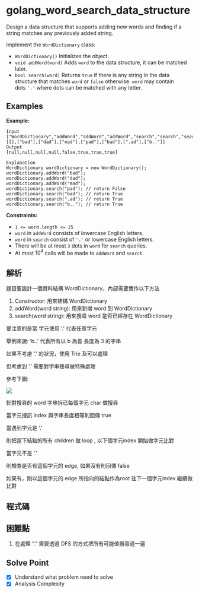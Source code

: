 # golang_word_search_data_structure

Design a data structure that supports adding new words and finding if a string matches any previously added string.

Implement the `WordDictionary` class:

- `WordDictionary()` Initializes the object.
- `void addWord(word)` Adds `word` to the data structure, it can be matched later.
- `bool search(word)` Returns `true` if there is any string in the data structure that matches `word` or `false` otherwise. `word` may contain dots `'.'` where dots can be matched with any letter.

## Examples

**Example:**

```
Input
["WordDictionary","addWord","addWord","addWord","search","search","search","search"]
[[],["bad"],["dad"],["mad"],["pad"],["bad"],[".ad"],["b.."]]
Output
[null,null,null,null,false,true,true,true]

Explanation
WordDictionary wordDictionary = new WordDictionary();
wordDictionary.addWord("bad");
wordDictionary.addWord("dad");
wordDictionary.addWord("mad");
wordDictionary.search("pad"); // return False
wordDictionary.search("bad"); // return True
wordDictionary.search(".ad"); // return True
wordDictionary.search("b.."); // return True

```

**Constraints:**

- `1 <= word.length <= 25`
- `word` in `addWord` consists of lowercase English letters.
- `word` in `search` consist of `'.'` or lowercase English letters.
- There will be at most `3` dots in `word` for `search` queries.
- At most $`10^4`$ calls will be made to `addWord` and `search`.

## 解析

題目要設計一個資料結構 WordDictionary，內部需要實作以下方法

1. Constructor: 用來建構 WordDictionary
2. addWord(word string): 用來新增 word 到 WordDictionary
3. search(word string): 用來搜尋 word 是否已經存在 WordDictionary

要注意的是當 字元使用 ‘.’ 代表任意字元

舉例來說: ‘b..’ 代表所有以 b 為首 長度為 3 的字串

如果不考慮 ‘.’ 的狀況，使用 Trie 及可以處理

但考慮到 ‘.’ 需要對字串搜尋做特殊處理

參考下圖:

![](https://i.imgur.com/6tEhLkm.png)

針對搜尋的 word 字串拆已每個字元 char 做搜尋

當字元搜訊 index 與字串長度相等則回傳 true

當遇到字元是 ‘.’

則把當下結點的所有 children 做 loop , 以下個字元index 開始做字元比對

當字元不是 ‘.’

則檢查是否有這個字元的 edge, 如果沒有則回傳 false

如果有，則以這個字元的 edge 所指向的結點作為root 往下一個字元index 繼續做比對

 

## 程式碼

## 困難點

1. 在處理 “.” 需要透過 DFS 的方式把所有可能值搜尋過一遍

## Solve Point

- [x]  Understand what problem need to solve
- [x]  Analysis Complexity